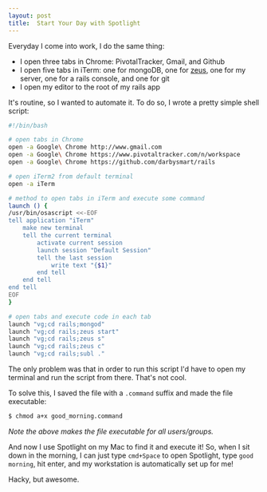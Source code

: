 ```yaml
---
layout: post
title:  Start Your Day with Spotlight
---
```


Everyday I come into work, I do the same thing:

  * I open three tabs in Chrome: PivotalTracker, Gmail, and Github
  * I open five tabs in iTerm: one for mongoDB, one for [zeus](https://github.com/burke/zeus), one for my server, one for a rails console, and one for git
  * I open my editor to the root of my rails app

It's routine, so I wanted to automate it.  To do so, I wrote a pretty simple shell script:

```sh
#!/bin/bash

# open tabs in Chrome
open -a Google\ Chrome http://www.gmail.com
open -a Google\ Chrome https://www.pivotaltracker.com/n/workspace
open -a Google\ Chrome https://github.com/darbysmart/rails

# open iTerm2 from default terminal
open -a iTerm

# method to open tabs in iTerm and execute some command
launch () {
/usr/bin/osascript <<-EOF
tell application "iTerm"
    make new terminal
    tell the current terminal
        activate current session
        launch session "Default Session"
        tell the last session
            write text "{$1}"
        end tell
    end tell
end tell
EOF
}

# open tabs and execute code in each tab
launch "vg;cd rails;mongod"
launch "vg;cd rails;zeus start"
launch "vg;cd rails;zeus s"
launch "vg;cd rails;zeus c"
launch "vg;cd rails;subl ."
```

The only problem was that in order to run this script I'd have to open my terminal
and run the script from there.  That's not cool.

To solve this, I saved the file with a `.command` suffix and made the file executable:

```sh
$ chmod a+x good_morning.command
```
*Note the above makes the file executable for all users/groups.*

And now I use Spotlight on my Mac to find it and execute it!  So, when I sit down in
the morning, I can just type `cmd+Space` to open Spotlight, type `good morning`,
hit enter, and my workstation is automatically set up for me!

Hacky, but awesome.
